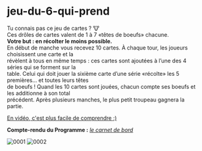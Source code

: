 # jeu-du-6-qui-prend

Tu connais pas ce jeu de cartes ? 🐮 <br>
Ces drôles de cartes valent de 1 à 7 «têtes de boeufs» chacune. <br>
**Votre but : en récolter le moins possible.** <br>
En début de manche vous recevez 10 cartes. À chaque tour, les joueurs choisissent une carte et la <br>
révèlent à tous en même temps : ces cartes sont ajoutées à l’une des 4 séries qui se forment sur la <br>
table. Celui qui doit jouer la sixième carte d’une série «récolte» les 5 premières... et toutes leurs têtes <br>
de boeufs ! Quand les 10 cartes sont jouées, chacun compte ses boeufs et les additionne à son total <br>
précédent. Après plusieurs manches, le plus petit troupeau gagnera la partie. <br>

[En vidéo, c'est plus facile de comprendre ;)](https://www.youtube.com/watch?v=nyEeu7PnbQI)

**Compte-rendu du Programme :** [*le carnet de bord*](https://github.com/Berachem/jeu-du-6-qui-prend/files/6947232/Melvin_Jessy_et_Berachem_Carnet_de_bord_PROJET.pdf)


![0001](https://user-images.githubusercontent.com/61350744/128552146-093a015c-d33a-4423-8a0b-0900158f047c.jpg)
![0002](https://user-images.githubusercontent.com/61350744/128552181-958d4128-4b5a-4f7a-92eb-de2b785b2002.jpg)

